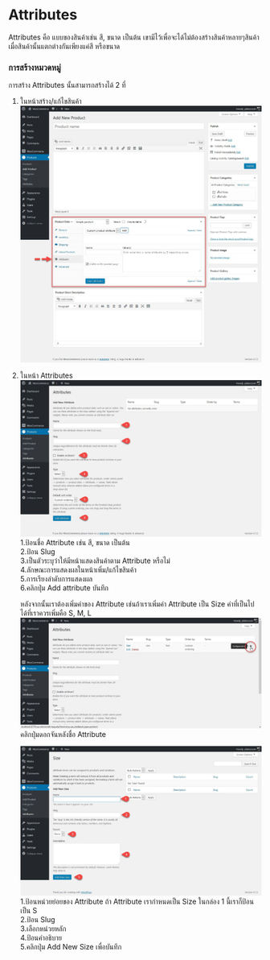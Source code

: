 # Attributes

Attributes คือ แบบของสินค้าเช่น สี, ขนาด เป็นต้น เขามีไว้เพื่อจะได้ไม่ต้องสร้างสินค้าหลายๆสินค้าเมื่อสินค้านั้นแตกต่างกันเพียงแค่สี หรือขนาด

### การสร้างหมวดหมู่

การสร้าง Attributes นั้นสามารถสร้างได้ 2 ที่

1. ในหน้าสร้าง/แก้ไขสินค้า
   ![](/assets/2017-02-10_16-16-05.jpg)

2. ในหน้า Attributes
   ![](/assets/2017-02-10_16-18-58.jpg)  
   1.ป้อนชื่อ Attribute เช่น สี, ขนาด เป็นต้น  
   2.ป้อน Slug  
   3.เป็นตัวระบุว่าให้มีหน้าแสดงสินค้าตาม Attribute หรือไม่  
   4.ลักษณะการแสดงผลในหน้าเพิ่ม/แก้ไขสินค้า  
   5.การเรียงลำดับการแสดงผล  
   6.คลิกปุ่ม Add attribute บันทึก  
  
   หลังจากนั้นเราต้องเพิ่มค่าของ Attribute เช่นถ้าเราเพิ่มค่า Attribute เป็น Size ค่าที่เป็นไปได้ที่เราควรเพิ่มคือ S, M, L  
   ![](/assets/2017-02-10_16-36-21.jpg)  
   คลิกปุ่มดอกจันหลังชื่อ Attribute  
  
   ![](/assets/2017-02-10_16-46-16.jpg)  
   1.ป้อนหน่วยย่อยของ Attribute ถ้า Attribute เรากำหนดเป็น Size ในกล่อง 1 นี้เราก็ป้อนเป็น S  
   2.ป้อน Slug  
   3.เลือกหน่วยหลัก  
   4.ป้อนคำอธิบาย  
   5.คลิกปุ่ม Add New Size เพื่อบันทึก  
  



